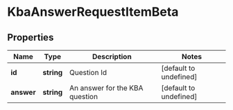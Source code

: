 # KbaAnswerRequestItemBeta

## Properties

Name | Type | Description | Notes
------------ | ------------- | ------------- | -------------
**id** | **string** | Question Id | [default to undefined]
**answer** | **string** | An answer for the KBA question | [default to undefined]

